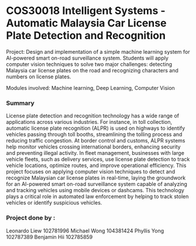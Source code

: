 # COS30018 Intelligent Systems - Automatic Malaysia Car License Plate Detection and Recognition

Project: Design and implementation of a simple machine learning system for AI-powered smart on-road surveillance system. Students will apply computer vision techniques to solve two major challenges: detecting Malaysia car license plates on the road and recognizing characters and numbers on license plates.

Modules involved: Machine learning, Deep Learning, Computer Vision

### Summary
License plate detection and recognition technology has a wide range of applications across various industries.
For instance, in toll collection, automatic license plate recognition (ALPR) is used on highways to identify
vehicles passing through toll booths, streamlining the tolling process and reducing traffic congestion. At
border control and customs, ALPR systems help monitor vehicles crossing international borders, enhancing
security and preventing illegal activity. In fleet management, businesses with large vehicle fleets, such as
delivery services, use license plate detection to track vehicle locations, optimize routes, and improve
operational efficiency. This project focuses on applying computer vision techniques to detect and recognize
Malaysian car license plates in real-time, laying the groundwork for an AI-powered smart on-road
surveillance system capable of analyzing and tracking vehicles using mobile devices or dashcams. This
technology plays a critical role in automated law enforcement by helping to track stolen vehicles or identify
suspicious vehicles.


### Project done by : 
Leonardo Liew 102781996
Michael Wong 104381424
Phyllis Yong 102787389
Benjamin Hii 102785859
